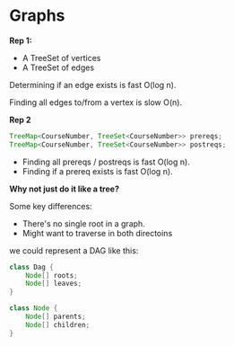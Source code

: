 
# Graphs

**Rep 1:**

 - A TreeSet of vertices
 - A TreeSet of edges

Determining if an edge exists is fast O(log n).

Finding all edges to/from a vertex is slow O(n).

**Rep 2**

```java
TreeMap<CourseNumber, TreeSet<CourseNumber>> prereqs;
TreeMap<CourseNumber, TreeSet<CourseNumber>> postreqs;
```

 - Finding all prereqs / postreqs is fast O(log n).
 - Finding if a prereq exists is fast O(log n).

**Why not just do it like a tree?**

Some key differences:

 - There's no single root in a graph.
 - Might want to traverse in both directoins
 
we could represent a DAG like this:

```java
class Dag {
    Node[] roots;
    Node[] leaves;
}

class Node {
    Node[] parents;
    Node[] children;
}
```
